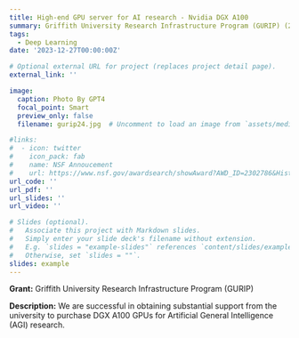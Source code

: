 ```yaml
---
title: High-end GPU server for AI research - Nvidia DGX A100
summary: Griffith University Research Infrastructure Program (GURIP) (2024)
tags:
  - Deep Learning
date: '2023-12-27T00:00:00Z'

# Optional external URL for project (replaces project detail page).
external_link: ''

image:
  caption: Photo By GPT4
  focal_point: Smart
  preview_only: false
  filename: gurip24.jpg  # Uncomment to load an image from `assets/media/` instead.

#links:
#  - icon: twitter
#    icon_pack: fab
#    name: NSF Annoucement
#    url: https://www.nsf.gov/awardsearch/showAward?AWD_ID=2302786&HistoricalAwards=false
url_code: ''
url_pdf: ''
url_slides: ''
url_video: ''

# Slides (optional).
#   Associate this project with Markdown slides.
#   Simply enter your slide deck's filename without extension.
#   E.g. `slides = "example-slides"` references `content/slides/example-slides.md`.
#   Otherwise, set `slides = ""`.
slides: example
---
```

**Grant:** Griffith University Research Infrastructure Program (GURIP)

**Description:**
 We are successful in obtaining substantial support from the university to purchase DGX A100 GPUs for Artificial General Intelligence (AGI) research. 
